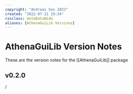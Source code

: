 ```yaml
---
copyright: "Andreas Sas 2022"
created: "2022-07-21 19:34"
cssclass: metaDataHide
aliases: [AthenaGuiLib Versions]
---
```


# AthenaGuiLib Version Notes
These are the version notes for the [[AthenaGuiLib]] package

## v0.2.0
/